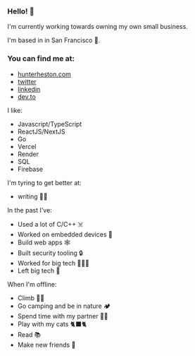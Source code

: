 ### Hello! 👋

I'm currently working towards owning my own small business. 

I'm based in in San Francisco 📍.

### You can find me at:
* [hunterheston.com](https://hunterheston.com)
* [twitter](https://twitter.com/HunterHeston)
* [linkedin](https://www.linkedin.com/in/hunterheston)
* [dev.to](https://dev.to/hunterheston)

I like: 
* Javascript/TypeScript
* ReactJS/NextJS
* Go
* Vercel
* Render
* SQL
* Firebase

I'm tyring to get better at:
* writing  ✍🏻

In the past I've:
* Used a lot of C/C++ ☠️
* Worked on embedded devices 🤯
* Build web apps 🕸️
* Built security tooling 🔒
* Worked for big tech 🧛🏻‍♂️
* Left big tech 🫡

When I'm offline:
* Climb 🧗🏻
* Go camping and be in nature 🏕️
* Spend time with my partner 👫🏻
* Play with my cats 🐈‍⬛🐈
* Read 📚
* Make new friends 🛜

<!--
**HunterHeston/hunterheston** is a ✨ _special_ ✨ repository because its `README.md` (this file) appears on your GitHub profile.

Here are some ideas to get you started:

- 🔭 I’m currently working on ...
- 🌱 I’m currently learning ...
- 👯 I’m looking to collaborate on ...
- 🤔 I’m looking for help with ...
- 💬 Ask me about ...
- 📫 How to reach me: ...
- 😄 Pronouns: ...
- ⚡ Fun fact: ...
-->
